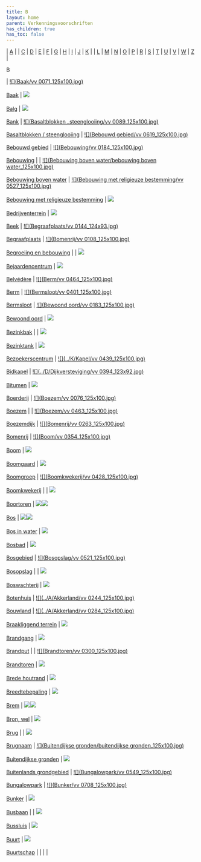 ```yaml
---
title: B
layout: home
parent: Verkenningsvoorschriften
has_children: true
has_toc: false
---
```


| [A](../A/A.htm) |     | [C](../C/C.htm) | [D](../D/D.htm) | [E](../E/E.htm) | [F](../F/F.htm) | [G](../G/G.htm) | [H](../H/H.htm) | [I](../I/I.htm) | [J](../J/J.htm) | [K](../K/K.htm) |
| [L](../L/L.htm) | [M](../M/M.htm) | [N](../N/N.htm) | [O](../O/O.htm) | [P](../P/P.htm) | [R](../R/R.htm) | [S](../S/S.htm) | [T](../T/T.htm) | [U](../U/U.htm) | [V](../V/V.htm) | [W](../W/W.htm) | [Z](../Z/Z.htm) |

B

| [![](Baak/vv 0071_125x100.jpg)](Baak/Baak.htm)<br><br>[Baak](Baak/Baak.htm) | [![](Balg/balg_125x100.jpg)](Balg/Balg.htm)<br><br>[Balg](Balg/Balg.htm) | [![](Bank/bank_125x100.jpg)](Bank/Bank.htm)<br><br>[Bank](Bank/Bank.htm) | [![](Basaltblokken _steenglooiing/vv 0089_125x100.jpg)](Basaltblokken%20_steenglooiing/Basaltblokken%20_steenglooiing.htm)<br><br>[Basaltblokken / steenglooiing](Basaltblokken%20_steenglooiing/Basaltblokken%20_steenglooiing.htm) | [![](Bebouwd gebied/vv 0619_125x100.jpg)](Bebouwd%20gebied/Bebouwd%20gebied.htm)<br><br>[Bebouwd gebied](Bebouwd%20gebied/Bebouwd%20gebied.htm) | [![](Bebouwing/vv 0184_125x100.jpg)](Bebouwing/Bebouwing.htm)<br><br>[Bebouwing](Bebouwing/Bebouwing.htm) |
| [![](Bebouwing boven water/bebouwing boven water_125x100.jpg)](Bebouwing%20boven%20water/Bebouwing%20boven%20water.htm)<br><br>[Bebouwing boven water](Bebouwing%20boven%20water/Bebouwing%20boven%20water.htm) | [![](Bebouwing met religieuze bestemming/vv 0527_125x100.jpg)](Bebouwing%20met%20religieuze%20bestemming/Bebouwing%20met%20religieuze%20bestemming.htm)<br><br>[Bebouwing met religieuze bestemming](Bebouwing%20met%20religieuze%20bestemming/Bebouwing%20met%20religieuze%20bestemming.htm) | [![](Bedrijventerrein/bedrijventerrein_125x100.jpg)](Bedrijventerrein/Bedrijventerrein.htm)<br><br>[Bedrijventerrein](Bedrijventerrein/Bedrijventerrein.htm) | [![](Beek/beek_125x100.jpg)](Beek/Beek.htm)<br><br>[Beek](Beek/Beek.htm) | [![](Begraafplaats/vv 0144_124x93.jpg)](Begraafplaats/Begraafplaats.htm)<br><br>[Begraafplaats](Begraafplaats/Begraafplaats.htm) | [![](Bomenrij/vv 0108_125x100.jpg)](Begroeiing%20en%20bebouwing/Begroeiing%20en%20bebouwing.htm)<br><br>[Begroeiing en bebouwing](Begroeiing%20en%20bebouwing/Begroeiing%20en%20bebouwing.htm) |
| [![](Bejaardencentrum/Bejaardencentrum_125x100.jpg)](Bejaardencentrum/Bejaardencentrum.htm)<br><br>[Bejaardencentrum](Bejaardencentrum/Bejaardencentrum.htm) | [![](Belvédère/Belvedère_125x100.bmp)](Belvédère/Belvédère.htm)<br><br>[Belvédère](Belvédère/Belvédère.htm) | [![](Berm/vv 0464_125x100.jpg)](Berm/Berm.htm)<br><br>[Berm](Berm/Berm.htm) | [![](Bermsloot/vv 0401_125x100.jpg)](Bermsloot/Bermsloot.htm)<br><br>[Bermsloot](Bermsloot/Bermsloot.htm) | [![](Bewoond oord/vv 0183_125x100.jpg)](Bewoond%20oord/Bewoond%20oord.htm)<br><br>[Bewoond oord](Bewoond%20oord/Bewoond%20oord.htm) | [![](../../Resources/Images/Placeholder.png)](Bezinkbak/Bezinkbak.htm)<br><br>[Bezinkbak](Bezinkbak/Bezinkbak.htm) |
| [![](../../Resources/Images/Placeholder.png)](Bezinktank/Bezinktank.htm)<br><br>[Bezinktank](Bezinktank/Bezinktank.htm) | [![](Bezoekerscentrum/bezoekerscentrum_dwingelderveld_125x100.jpg)](Bezoekerscentrum/Bezoekerscentrum.htm)<br><br>[Bezoekerscentrum](Bezoekerscentrum/Bezoekerscentrum.htm) | [![](../K/Kapel/vv 0439_125x100.jpg)](Bidkapel/Bidkapel.htm)<br><br>[Bidkapel](Bidkapel/Bidkapel.htm) | [![](../D/Dijkversteviging/vv 0394_123x92.jpg)](Bitumen/Bitumen.htm)<br><br>[Bitumen](Bitumen/Bitumen.htm) | [![](Boerderij/boerderij_125x100.jpg)](Boerderij/Boerderij.htm)<br><br>[Boerderij](Boerderij/Boerderij.htm) | [![](Boezem/vv 0076_125x100.jpg)](Boezem/Boezem.htm)<br><br>[Boezem](Boezem/Boezem.htm) |
| [![](Boezem/vv 0463_125x100.jpg)](Boezemdijk/Boezemdijk.htm)<br><br>[Boezemdijk](Boezemdijk/Boezemdijk.htm) | [![](Bomenrij/vv 0263_125x100.jpg)](Bomenrij/Bomenrij.htm)<br><br>[Bomenrij](Bomenrij/Bomenrij.htm) | [![](Boom/vv 0354_125x100.jpg)](Boom/Boom.htm)<br><br>[Boom](Boom/Boom.htm) | [![](Boomgaard/boomgaard_125x100.jpg)](Boomgaard/Boomgaard.htm)<br><br>[Boomgaard](Boomgaard/Boomgaard.htm) | [![](Boomgroep/boomgroep_125x100.jpg)](Boomgroep/Boomgroep.htm)<br><br>[Boomgroep](Boomgroep/Boomgroep.htm) | [![](Boomkwekerij/vv 0428_125x100.jpg)](Boomkwekerij/Boomkwekerij.htm)<br><br>[Boomkwekerij](Boomkwekerij/Boomkwekerij.htm) |
| [![](Boortoren/boortoren_125x100.jpg)](Boortoren/Boortoren.htm)<br><br>[Boortoren](Boortoren/Boortoren.htm) | [![](../../Resources/Images/Placeholder.png)![](../../Resources/Images/Placeholder.png)](Bos/Bos.htm)<br><br>[Bos](Bos/Bos.htm) | [![](../../Resources/Images/Placeholder.png)![](../../Resources/Images/Placeholder.png)](Bos%20in%20water/Bos%20in%20water.htm)<br><br>[Bos in water](Bos%20in%20water/Bos%20in%20water.htm) | [![](Bosbad/bosbad_125x100.jpg)](Bosbad/Bosbad.htm)<br><br>[Bosbad](Bosbad/Bosbad.htm) | [![](Bosgebied/bosgebied_125x100.jpg)](Bosgebied/Bosgebied.htm)<br><br>[Bosgebied](Bosgebied/Bosgebied.htm) | [![](Bosopslag/vv 0521_125x100.jpg)](Bosopslag/Bosopslag.htm)<br><br>[Bosopslag](Bosopslag/Bosopslag.htm) |
| [![](../../Resources/Images/Placeholder.png)](Boswachterij/Boswachterij.htm)<br><br>[Boswachterij](Boswachterij/Boswachterij.htm) | [![](Botenhuis/botenhuis_125x100.bmp)](Botenhuis/Botenhuis.htm)<br><br>[Botenhuis](Botenhuis/Botenhuis.htm) | [![](../A/Akkerland/vv 0244_125x100.jpg)](Bouwland/Bouwland.htm)<br><br>[Bouwland](Bouwland/Bouwland.htm) | [![](../A/Akkerland/vv 0284_125x100.jpg)](Braakliggend%20terrein/Braakliggend%20terrein.htm)<br><br>[Braakliggend terrein](Braakliggend%20terrein/Braakliggend%20terrein.htm) | [![](Brandgang/brandgang_125x100.jpg)](Brandgang/Brandgang.htm)<br><br>[Brandgang](Brandgang/Brandgang.htm) | [![](Brandput/brandput_125x100.jpg)](Brandput/Brandput.htm)<br><br>[Brandput](Brandput/Brandput.htm) |
| [![](Brandtoren/vv 0300_125x100.jpg)](Brandtoren/Brandtoren.htm)<br><br>[Brandtoren](Brandtoren/Brandtoren.htm) | [![](../../Resources/Images/Placeholder.png)](Brede%20houtrand/Brede%20houtrand.htm)<br><br>[Brede houtrand](Brede%20houtrand/Brede%20houtrand.htm) | [![](Breedtebepaling/wegbreedte_100x80.jpg)](Breedtebepaling/Breedtebepaling.htm)<br><br>[Breedtebepaling](Breedtebepaling/Breedtebepaling.htm) | [![](Brem/brem_125x100.jpg)](Brem/Brem.htm)<br><br>[Brem](Brem/Brem.htm) | [![](../../Resources/Images/Placeholder.png)![](../../Resources/Images/Placeholder.png)](Bron,%20Wel/Bron,%20Wel.htm)<br><br>[Bron, wel](Bron,%20Wel/Bron,%20Wel.htm) | [![](Brug/Brug12_125x100.jpg)](Brug/Brug.htm)<br><br>[Brug](Brug/Brug.htm) |
| [![](Brugnaam/brugnaam_125x100.jpg)](Brugnaam/Brugnaam.htm)<br><br>[Brugnaam](Brugnaam/Brugnaam.htm) | [![](Buitendijkse gronden/buitendijkse gronden_125x100.jpg)](Buitendijkse%20gronden/Buitendijkse%20gronden.htm)<br><br>[Buitendijkse gronden](Buitendijkse%20gronden/Buitendijkse%20gronden.htm) | [![](../../Resources/Images/Placeholder.png)](Buitenlands%20grondgebied/Buitenlands%20grondgebied.htm)<br><br>[Buitenlands grondgebied](Buitenlands%20grondgebied/Buitenlands%20grondgebied.htm) | [![](Bungalowpark/vv 0549_125x100.jpg)](Bungalowpark/Bungalowpark.htm)<br><br>[Bungalowpark](Bungalowpark/Bungalowpark.htm) | [![](Bunker/vv 0708_125x100.jpg)](Bunker/Bunker.htm)<br><br>[Bunker](Bunker/Bunker.htm) | [![](Busbaan/Busbaan2_125x100.jpg)](Busbaan/Busbaan.htm)<br><br>[Busbaan](Busbaan/Busbaan.htm) |
| [![](Bussluis/bussluis_125x100.jpg)](Bussluis/Bussluis.htm)<br><br>[Bussluis](Bussluis/Bussluis.htm) | [![](Buurt/buurt_125x100.jpg)](Buurt/Buurt.htm)<br><br>[Buurt](Buurt/Buurt.htm) | [![](Buurtschap/buurtschap_125x100.jpg)](Buurtschap/Buurtschap.htm)<br><br>[Buurtschap](Buurtschap/Buurtschap.htm) |     |     |     |
